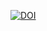 <a href="https://doi.org/10.5281/zenodo.4279172"><img src="https://zenodo.org/badge/DOI/10.5281/zenodo.4279172.svg" alt="DOI"></a>
